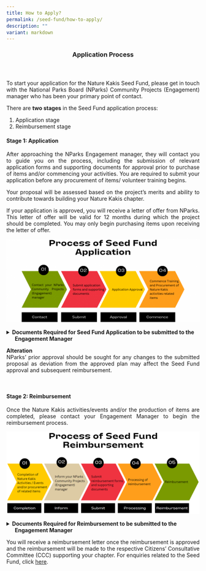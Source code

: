 ```yaml
---
title: How to Apply?
permalink: /seed-fund/how-to-apply/
description: ""
variant: markdown
---
```

<style>
a[target="_blank"]:after {
	content:none;
	margin: 0 3px 0 5px;
	}
	
details {
	cursor: pointer;
	}
	
details > summary {
	text-indent:-22px;
	margin-left:22px;
	}
	
details > ul li {
	margin-left: 22px;
	}
</style>

<header>
	<h3>Application Process</h3>
</header>


<p align="justify">To start your application for the Nature Kakis Seed Fund, please get in touch with the National Parks Board (NParks) Community Projects (Engagement) manager who has been your primary point of contact.</p>
<p align="justify">There are <b>two stages</b> in the Seed Fund application process:</p>
<ol>
	<li>Application stage</li>
	<li>Reimbursement stage</li>
</ol>

<h4>Stage 1: Application</h4>
<p align="justify">After approaching the NParks Engagement manager, they will contact you to guide you on the process, including the submission of relevant application forms and supporting documents for approval prior to purchase of items and/or commencing your activities. You are required to submit your application before any procurement of items/ volunteer training begins.</p>
<p align="justify">Your proposal will be assessed based on the project’s merits and ability to contribute towards building your Nature Kakis chapter.</p>
<p align="justify">If your application is approved, you will receive a letter of offer from NParks. This letter of offer will be valid for 12 months during which the project should be completed. You may only begin purchasing items upon receiving the letter of offer.</p>

<img src="/images/Seed%20Fund/seed%20fund%201.png"><br>

<details>
	<summary><strong>Documents Required for Seed Fund Application to be submitted to the Engagement Manager</strong></summary>
	<ul align="justify">
		<li>Completed Application Form</li>
		<li>Document showing estimated cost of items (e.g., Quotations from vendors/suppliers with itemised breakdown</li>
		<li>Proposed design of Nature Kakis identity items, publicity collaterals and appreciation tokens/trophies, including details of the items</li>
	</ul>
</details>

<p align="justify"><b>Alteration</b><br>NParks’ prior approval should be sought for any changes to the submitted proposal as deviation from the approved plan may affect the Seed Fund approval and subsequent reimbursement.</p><br>
	
<h4>Stage 2: Reimbursement</h4>
<p align="justify">Once the Nature Kakis activities/events and/or the production of items are completed, please contact your Engagement Manager to begin the reimbursement process.</p>

<img src="/images/Seed%20Fund/seed%20fund%205.PNG"><br>

<details>
	<summary><strong>Documents Required for Reimbursement to be submitted to the Engagement Manager</strong></summary>
	<ul align="justify">
		<li>Completed Reimbursement Form</li>
		<li>Tax invoices and receipts/proof of payment that show final amount paid by applicant to vendors</li>
		<li>Photos of purchased items that show clearly the items (including wordings printed on the items if applicable) and quantity</li>
		<li>(If claiming under training) Photos and event detail of trainer conducting activity/activities for at least 10 people in their precinct</li>
		<li>(If claiming under recurring events) Photos and events detail of recurring events</li>
		<li>Vendor creation template &amp; Direct Authorisation Credit (DCA) Form for e-payment</li>
	</ul>
</details>

<p align="justify">You will receive a reimbursement letter once the reimbursement is approved and the reimbursement will be made to the respective Citizens’ Consultative Committee (CCC) supporting your chapter. For enquiries related to the Seed Fund, click <a rel="noopener noreferrer" target="_blank" href="https://go.gov.sg/nk-formsg-enquiries">here</a>.</p>
